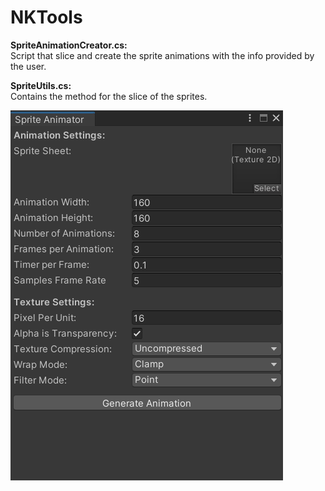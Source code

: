 # NKTools

**SpriteAnimationCreator.cs:**  <br />
   Script that slice and create the sprite animations with the info provided by the user. <br />
  
**SpriteUtils.cs:**  <br />
   Contains the method for the slice of the sprites. <br />

![Sprite Animator](/Images/SpriteAnimator.png)
